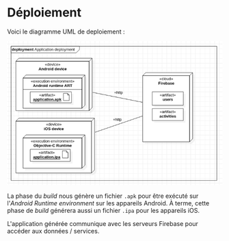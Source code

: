 # Déploiement

Voici le diagramme UML de deploiement :

![](src/uml_deployment.png)

La phase du *build* nous génère un fichier `.apk` pour être exécuté sur l'*Android Runtime environment* sur les appareils Android. À terme, cette phase de *build* générera aussi un fichier `.ipa` pour les appareils iOS.

L'application générée communique avec les serveurs Firebase pour accéder aux données / services.

